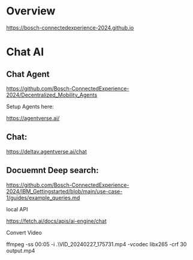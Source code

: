 # Overview 

https://bosch-connectedexperience-2024.github.io


# Chat AI

## Chat Agent
https://github.com/Bosch-ConnectedExperience-2024/Decentralized_Mobility_Agents 

Setup Agents here: 

https://agentverse.ai/

## Chat: 

https://deltav.agentverse.ai/chat

## Docuemnt Deep search: 

https://github.com/Bosch-ConnectedExperience-2024/IBM_Gettingstarted/blob/main/use-case-1/guides/example_queries.md




local API

https://fetch.ai/docs/apis/ai-engine/chat



Convert Video

ffmpeg -ss 00:05 -i .\VID_20240227_175731.mp4 -vcodec libx265 -crf 30 output.mp4